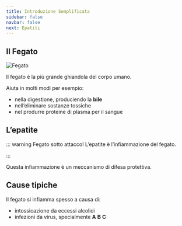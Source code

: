 ```yaml
---
title: Introduzione Semplificata
sidebar: false
navbar: false
next: Epatiti
---
```


## Il Fegato

![Fegato](../assets/images/liver-female.jpg)

Il fegato è la più grande ghiandola del corpo umano.

Aiuta in molti modi per esempio:

- nella digestione, produciendo la **bile**
- nell’eliminare sostanze tossiche
- nel produrre proteine di plasma per il sangue

## L’epatite

::: warning Fegato sotto attacco!
L’epatite è l’infiammazione del fegato.

:::

Questa infiammazione è un meccanismo di difesa protettiva.

## Cause tipiche

Il fegato si infiamma spesso a causa di:

- intossicazione da eccessi alcolici
- infezioni da virus, specialmente **A** **B** **C**
